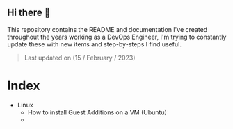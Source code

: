 ## Hi there 👋

This repository contains the README and documentation I've created throughout the years working as a DevOps Engineer, I'm trying to constantly update these with new items and step-by-steps I find useful.

>Last updated on (15 / February / 2023)

# Index

- Linux
    - How to install Guest Additions on a VM (Ubuntu)
    - 

<!--
**Brandeso/Brandeso** is a ✨ _special_ ✨ repository because its `README.md` (this file) appears on your GitHub profile.

Here are some ideas to get you started:

- 🔭 I’m currently working on ...
- 🌱 I’m currently learning ...
- 👯 I’m looking to collaborate on ...
- 🤔 I’m looking for help with ...
- 💬 Ask me about ...
- 📫 How to reach me: ...
- 😄 Pronouns: ...
- ⚡ Fun fact: ...
-->
